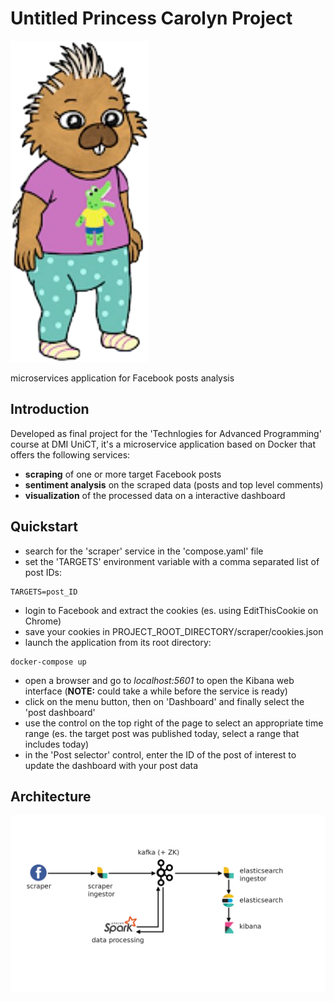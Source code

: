 # Untitled Princess Carolyn Project
![ruthie](Ruthie_S6B.png)


microservices application for Facebook posts analysis

## Introduction
Developed as final project for the 'Technlogies for Advanced Programming' course at DMI UniCT,
it's a microservice application based on Docker that offers the following services:
- **scraping** of one or more target Facebook posts
- **sentiment analysis** on the scraped data (posts and top level comments)
- **visualization** of the processed data on a interactive dashboard

## Quickstart
- search for the 'scraper' service in the 'compose.yaml' file
- set the 'TARGETS' environment variable with a comma separated list of post IDs:
```
TARGETS=post_ID
```
- login to Facebook and extract the cookies (es. using EditThisCookie on Chrome)
- save your cookies in PROJECT_ROOT_DIRECTORY/scraper/cookies.json
- launch the application from its root directory:
```
docker-compose up
```
- open a browser and go to *localhost:5601* to open the Kibana web interface (**NOTE:** could take a while before the service is ready)
- click on the menu button, then on 'Dashboard' and finally select the 'post dashboard'
- use the control on the top right of the page to select an appropriate time range (es. the target post was published today, select a range that includes today)
- in the 'Post selector' control, enter the ID of the post of interest to update the dashboard with your post data

## Architecture
![architecture](project_scheme.png)


